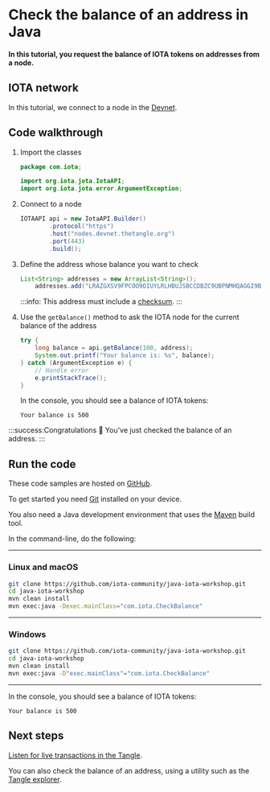 # Check the balance of an address in Java

**In this tutorial, you request the balance of IOTA tokens on addresses from a node.**

## IOTA network

In this tutorial, we connect to a node in the [Devnet](root://getting-started/1.1/networks/overview.md).

## Code walkthrough

1. Import the classes

    ```java
    package com.iota;

    import org.iota.jota.IotaAPI;
    import org.iota.jota.error.ArgumentException;
    ```

2. Connect to a node

    ```java
   IOTAAPI api = new IotaAPI.Builder()
            .protocol("https")
            .host("nodes.devnet.thetangle.org")
            .port(443)
            .build();
    ```

3. Define the address whose balance you want to check

    ```java
    List<String> addresses = new ArrayList<String>();
        addresses.add("LRAZGXSV9FPCOO9OIUYLRLHBUJSBCCDBZC9UBPNMHQAGGI9BODPVIBMVCIKNCFVWWSALEBQMCFINHIVV9D9LYEQXSA");
    ```

    :::info:
    This address must include a [checksum](root://getting-started/1.1/accounts/checksums.md).
    :::

4. Use the `getBalance()` method to ask the IOTA node for the current balance of the address

    ```java
    try {
        long balance = api.getBalance(100, address);
        System.out.printf("Your balance is: %s", balance);
    } catch (ArgumentException e) { 
        // Handle error
        e.printStackTrace(); 
    }
    ```

    In the console, you should see a balance of IOTA tokens:

    ```
    Your balance is 500
    ```

:::success:Congratulations :tada:
You've just checked the balance of an address.
:::

## Run the code

These code samples are hosted on [GitHub](https://github.com/iota-community/java-iota-workshop).

To get started you need [Git](https://git-scm.com/book/en/v2/Getting-Started-Installing-Git) installed on your device.

You also need a Java development environment that uses the [Maven](https://maven.apache.org/download.cgi) build tool.

In the command-line, do the following:

--------------------
### Linux and macOS
```bash
git clone https://github.com/iota-community/java-iota-workshop.git
cd java-iota-workshop
mvn clean install
mvn exec:java -Dexec.mainClass="com.iota.CheckBalance"
```
---
### Windows
```bash
git clone https://github.com/iota-community/java-iota-workshop.git
cd java-iota-workshop
mvn clean install
mvn exec:java -D"exec.mainClass"="com.iota.CheckBalance"
```
--------------------

In the console, you should see a balance of IOTA tokens:

```
Your balance is 500
```

## Next steps

[Listen for live transactions in the Tangle](../java/listen-for-transactions.md).

You can also check the balance of an address, using a utility such as the [Tangle explorer](https://utils.iota.org).